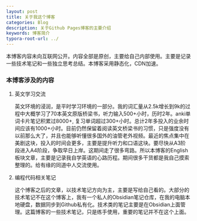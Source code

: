 ```yaml
---
layout: post
title: 关于我这个博客
categories: Blog
description: 关于Github Pages博客的主要介绍
keywords: 博客简介
typora-root-url: ../
---
```

本博客内容未向互联网公开。内容全部是原创，主要给自己内部使用。主要是记录一些技术笔记和一些独立思考总结。本博客采用静态化，CDN加速。


### 本博客涉及的内容

1. 英文学习交流

   英文环境的浸润，是平时学习环境的一部分。我的词汇量从2.5k增长到9k的过程中大概学习了70本英文原版桥梁书，听力输入500+小时，历时2年。anki单词卡片笔记积累过8000+, 复习单词超过300+小时。总计2年多投入的业余时间应该有1000+小时。目前仍然保留着阅读英文桥梁书的习惯，只是强度没有以前那么大了，并且也能够听懂很多国外的油管老外视频。最近的焦点集中在美剧这块，投入的时间会更多，主要是提升听力和口语这块。要尽快从A3阶段进入A4阶段，争取早日上岸。这期间走了很多弯路。所以本博客的English板块文章，主要是记录我自学英语的心路历程。期间很多干货都是我自己摸索整理的。给有缘的同道中人交流使用。

2. 编程代码相关笔记

   这个博客之后的文章，以技术笔记方向为主，主要是写给自己看的。大部分的技术笔记不在这个博客上，我有一个私人的Obsidian笔记仓库，在我的电脑本地硬盘，数据同步到Github私有化。技术类的笔记主要是在Obsidian上面管理。这篇博客的一些技术笔记，只是练手使用，重要的笔记并不在这个上面。
   

